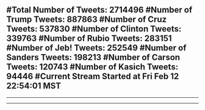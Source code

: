 #Total Number of Tweets: 2714496 
#Number of Trump Tweets: 887863
#Number of Cruz Tweets: 537830
#Number of Clinton Tweets: 339763
#Number of Rubio Tweets: 283151
#Number of Jeb! Tweets: 252549
#Number of Sanders Tweets: 198213
#Number of Carson Tweets: 120743
#Number of Kasich Tweets: 94446
#Current Stream Started at Fri Feb 12 22:54:01 MST
---
---
---
